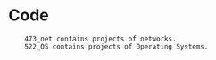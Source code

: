 Code
===
        473_net contains projects of networks.
        522_OS contains projects of Operating Systems.
